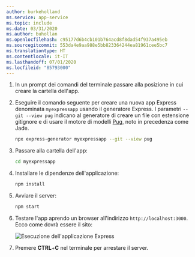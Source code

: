 ```yaml
---
author: burkeholland
ms.service: app-service
ms.topic: include
ms.date: 03/31/2020
ms.author: buhollan
ms.openlocfilehash: c95177d6b4cb101b764acd8f8dad54f937a495eb
ms.sourcegitcommit: 553da4e9aa988e5bb823364244ea81961cee5bc7
ms.translationtype: HT
ms.contentlocale: it-IT
ms.lasthandoff: 07/01/2020
ms.locfileid: "85793000"
---
```

1. In un prompt dei comandi del terminale passare alla posizione in cui creare la cartella dell'app.

1. Eseguire il comando seguente per creare una nuova app Express denominata `myexpressapp` usando il generatore Express. I parametri `--git --view pug` indicano al generatore di creare un file con estensione gitignore e di usare il motore di modelli [Pug](https://pugjs.org/api/getting-started.html), noto in precedenza come Jade.

    ```bash
    npx express-generator myexpressapp --git --view pug
    ```

1. Passare alla cartella dell'app:

    ```bash
    cd myexpressapp
    ```

1. Installare le dipendenze dell'applicazione:

    ```bash
    npm install
    ```

1. Avviare il server:

    ```bash
    npm start
    ```

1. Testare l'app aprendo un browser all'indirizzo `http://localhost:3000`. Ecco come dovrà essere il sito:

    ![Esecuzione dell'applicazione Express](../media/deploy-azure/express.png)

1. Premere **CTRL**+**C** nel terminale per arrestare il server.
 
